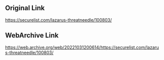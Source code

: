 ## Original Link

https://securelist.com/lazarus-threatneedle/100803/

## WebArchive Link

https://web.archive.org/web/20221031200614/https://securelist.com/lazarus-threatneedle/100803/
